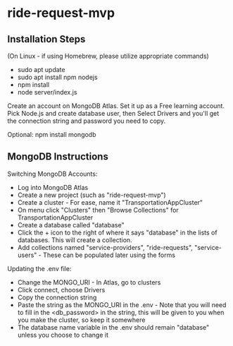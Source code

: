 # ride-request-mvp

## Installation Steps

(On Linux - if using Homebrew, please utilize appropriate commands)
* sudo apt update
* sudo apt install npm nodejs
* npm install
* node server/index.js

Create an account on MongoDB Atlas. Set it up as a Free learning
account. Pick Node.js and create database user, then Select Drivers
and you'll get the connection string and password you need to copy.

Optional: npm install mongodb

## MongoDB Instructions

Switching MongoDB Accounts:
* Log into MongoDB Atlas
* Create a new project (such as "ride-request-mvp")
* Create a cluster - For ease, name it "TransportationAppCluster"
* On menu click "Clusters" then "Browse Collections" for TransportationAppCluster
* Create a database called "database"
* Click the + icon to the right of where it says "database" in the lists of databases. This will create a collection.
* Add collections named "service-providers", "ride-requests", "service-users" - These can be populated later using the forms

Updating the .env file:
* Change the MONGO_URI - In Atlas, go to clusters
* Click connect, choose Drivers
* Copy the connection string
* Paste the string as the MONGO_URI in the .env - Note that you will need to fill in the <db_password> in the string, this will be given to you when you make the cluster, so keep it somewhere
* The database name variable in the .env should remain "database" unless you choose to change it